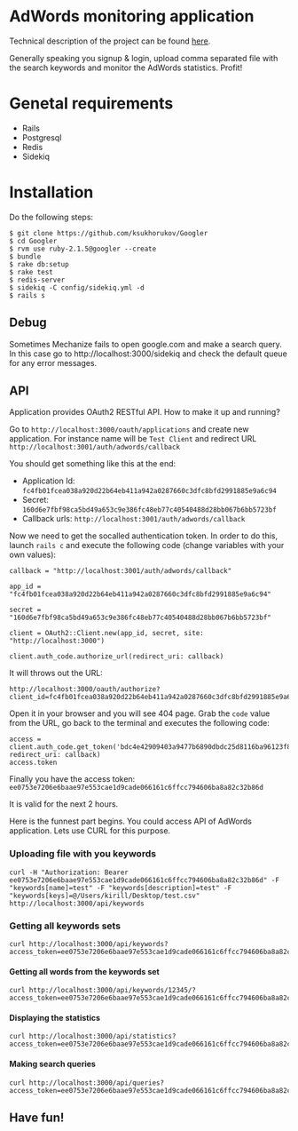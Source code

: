 # AdWords monitoring application

Technical description of the project can be found [here][todo].

Generally speaking you signup & login, upload comma separated file with the search keywords and monitor the AdWords statistics. Profit!

# Genetal requirements 

* Rails
* Postgresql
* Redis
* Sidekiq

# Installation

Do the following steps:

```
$ git clone https://github.com/ksukhorukov/Googler
$ cd Googler
$ rvm use ruby-2.1.5@googler --create
$ bundle
$ rake db:setup
$ rake test
$ redis-server
$ sidekiq -C config/sidekiq.yml -d
$ rails s
```

## Debug

Sometimes Mechanize fails to open google.com and make a search query. In this case go to http://localhost:3000/sidekiq and check the default queue for any error messages.

## API 

Application provides OAuth2 RESTful API. How to make it up and running?

Go to ``http://localhost:3000/oauth/applications`` and create new application.
For instance name will be ``Test Client`` and redirect URL ``http://localhost:3001/auth/adwords/callback``

You should get something like this at the end:

*  Application Id: ``fc4fb01fcea038a920d22b64eb411a942a0287660c3dfc8bfd2991885e9a6c94``
*  Secret: ``160d6e7fbf98ca5bd49a653c9e386fc48eb77c40540488d28bb067b6bb5723bf``
*  Callback urls: ``http://localhost:3001/auth/adwords/callback``

Now we need to get the socalled authentication token. In order to do this, launch ``rails c`` and execute the following code (change variables with your own values):

```
callback = "http://localhost:3001/auth/adwords/callback"

app_id = "fc4fb01fcea038a920d22b64eb411a942a0287660c3dfc8bfd2991885e9a6c94"

secret = "160d6e7fbf98ca5bd49a653c9e386fc48eb77c40540488d28bb067b6bb5723bf"

client = OAuth2::Client.new(app_id, secret, site: "http://localhost:3000")

client.auth_code.authorize_url(redirect_uri: callback)
```

It will throws out the URL:

```
http://localhost:3000/oauth/authorize?client_id=fc4fb01fcea038a920d22b64eb411a942a0287660c3dfc8bfd2991885e9a6c94&redirect_uri=http%3A%2F%2Flocalhost%3A3001%2Fauth%2Fadwords%2Fcallback&response_type=code
```

Open it in your browser and you will see 404 page. Grab the ``code`` value from the URL, go back to the terminal and executes the following code:

```
access = client.auth_code.get_token('bdc4e42909403a9477b6890dbdc25d8116ba96123f8319f601ac6c66b70bcd79', redirect_uri: callback)
access.token
```

Finally you have the access token: ``ee0753e7206e6baae97e553cae1d9cade066161c6ffcc794606ba8a82c32b86d``

It is valid for the next 2 hours.

Here is the funnest part begins. You could access API of AdWords application. Lets use CURL for this purpose.

### Uploading file with you keywords

```
curl -H "Authorization: Bearer  ee0753e7206e6baae97e553cae1d9cade066161c6ffcc794606ba8a82c32b86d" -F "keywords[name]=test" -F "keywords[description]=test" -F "keywords[keys]=@/Users/kirill/Desktop/test.csv" http://localhost:3000/api/keywords
```

### Getting all keywords sets

```
curl http://localhost:3000/api/keywords?access_token=ee0753e7206e6baae97e553cae1d9cade066161c6ffcc794606ba8a82c32b86d
```

#### Getting all words from the keywords set

```
curl http://localhost:3000/api/keywords/12345/?access_token=ee0753e7206e6baae97e553cae1d9cade066161c6ffcc794606ba8a82c32b86d
```

#### Displaying the statistics

```
curl http://localhost:3000/api/statistics?access_token=ee0753e7206e6baae97e553cae1d9cade066161c6ffcc794606ba8a82c32b86d
```

#### Making search queries

```
curl http://localhost:3000/api/queries?access_token=ee0753e7206e6baae97e553cae1d9cade066161c6ffcc794606ba8a82c32b86d&type=query1&word=booking
```

## Have fun!

[todo]: <https://github.com/ksukhorukov/Googler/blob/master/nimbl3_test_task.pdf>




